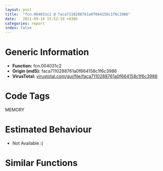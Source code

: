 ```yaml
---
layout: post
title:  "fcn.004031c2 @ faca7110288761a0f664158c1f6c3986"
date:   2021-09-10 15:52:19 +0300
categories: report
index: false
---
```


# Generic Information
- **Function:** fcn.004031c2
- **Origin (md5):** faca7110288761a0f664158c1f6c3986
- **VirusTotal:** [virustotal.com/gui/file/faca7110288761a0f664158c1f6c3986][virustotal_ref]

# Code Tags
<span class="tag" id="MEMORY">MEMORY</span>


# Estimated Behaviour
<ul><li class="bhv-desc" id="na">Not Available :(</li></ul>

# Similar Functions
<script type="text/javascript" src="https://www.gstatic.com/charts/loader.js"></script>
<script type="text/javascript">

    google.charts.load('current', {'packages':['corechart']});
    google.charts.setOnLoadCallback(drawChart);

    function drawChart() {
    var data = new google.visualization.DataTable();
        data.addColumn('number', 'X');
        data.addColumn('number', 'Y');
        data.addColumn({type: 'string', role: 'tooltip', 'p': {'html': true}});
        data.addColumn({'type': 'string', 'role': 'style'});
        
        data.addRows([
    [51.961421966552734, -60.719764709472656, '<b><a href="/report/fcn.004031c2@faca7110288761a0f664158c1f6c3986">fcn.004031c2</a><br>@faca7110288761a0f664158c1f6c3986</b><br>', 'point { fill-color: #e0440e; }'],
[-15.349234580993652, 131.67054748535156, '<b><a href="/report/fcn.00403172@cbc200f66cbffbddf5df52f7c0da283a">fcn.00403172</a><br>@cbc200f66cbffbddf5df52f7c0da283a</b><br>', 'null'],
[65.19923400878906, 42.630985260009766, '<b><a href="/report/fcn.005ae2f2@4e8d6f73c8261716f687f8d06429ef4d">fcn.005ae2f2</a><br>@4e8d6f73c8261716f687f8d06429ef4d</b><br>', 'null'],
[179.65660095214844, 10.104761123657227, '<b><a href="/report/fcn.00403172@7dd153bad1771b9e8d5266a341ebf949">fcn.00403172</a><br>@7dd153bad1771b9e8d5266a341ebf949</b><br>', 'null'],
[-286.4886474609375, 30.480146408081055, '<b><a href="/report/fcn.0041ab17@1123b7aa5760238fe93045e585b8234c">fcn.0041ab17</a><br>@1123b7aa5760238fe93045e585b8234c</b><br>', 'null'],
[128.01780700683594, 136.2377471923828, '<b><a href="/report/fcn.00403172@8a08237568bc7b1a4e9813b2af535d73">fcn.00403172</a><br>@8a08237568bc7b1a4e9813b2af535d73</b><br>', 'null'],
[33.544986724853516, -173.68809509277344, '<b><a href="/report/fcn.00596002@009ea4ad185ccb9becba67b3b2163e8b">fcn.00596002</a><br>@009ea4ad185ccb9becba67b3b2163e8b</b><br>', 'null'],
[-72.36185455322266, -98.34828186035156, '<b><a href="/report/fcn.0065b382@bcba729302fe28f65deb2b102a06324a">fcn.0065b382</a><br>@bcba729302fe28f65deb2b102a06324a</b><br>', 'null'],
[-264.557373046875, 113.08068084716797, '<b><a href="/report/fcn.1001c742@4c3818fdf32d89a09257dbc9d3e142ea">fcn.1001c742</a><br>@4c3818fdf32d89a09257dbc9d3e142ea</b><br>', 'null'],
[161.39385986328125, -116.40068817138672, '<b><a href="/report/fcn.004f7f92@ef3a0211d1ddb224667e2aa0d915337b">fcn.004f7f92</a><br>@ef3a0211d1ddb224667e2aa0d915337b</b><br>', 'null'],
[-46.76902770996094, 13.919219017028809, '<b><a href="/report/fcn.00403172@48bb9a03c360009e9463dfd5be4e0ca0">fcn.00403172</a><br>@48bb9a03c360009e9463dfd5be4e0ca0</b><br>', 'null'],

        ]);

    var options = {
        title: 'Similarity Plot',
        legend: 'none',
        colors: ['#dedbd9', '#e6693e', '#ec8f6e', '#f3b49f', '#f6c7b6'],
        tooltip: {isHtml: true, trigger: 'both'},
        explorer: {
        actions: ["dragToZoom", "rightClickToReset"],
        },
        chartArea: {
        width: '80%',
        height: '80%'
        },
        width: '100%',
        height: '100%'
    };

    var chart = new google.visualization.ScatterChart(document.getElementById('chart_div'));

    chart.draw(data, options);
    }
    
</script>


<div id="chart_div" style="width: 100%px; height: 100%;"></div>

# Disassembled Code
{% highlight nasm %}

push ebp
mov ebp, esp
sub esp, 0x10
mov ecx, dword[ebp+8]
push ebx
push esi
mov esi, dword[ebp+0xc]
mov eax, dword[ecx+0x10]
push edi
mov edi, esi
add esi, 0xfffffffc
sub edi, dword[ecx+0xc]
shr edi, 0xf
mov ecx, edi
imul ecx, ecx, 0x204
lea ecx, [ecx+eax+0x144]
mov dword[ebp-0x10], ecx
mov ecx, dword[esi]
dec ecx
test cl, 1
mov dword[ebp-4], ecx
jne off.b804
mov edx, dword[ecx+esi]
lea ebx, [ecx+esi]
mov dword[ebp-0xc], edx
mov edx, dword[esi-4]
mov dword[ebp-8], edx
mov edx, dword[ebp-0xc]
test dl, 1
mov dword[ebp+0xc], ebx
jne off.b214
sar edx, 4
dec edx
cmp edx, 0x3f
jbe off.b100
push 0x3f
pop edx
mov ecx, dword[ebx+4]
cmp ecx, dword[ebx+8]
jne off.b184
cmp edx, 0x20
jae off.b143
mov ebx, 0x80000000
mov ecx, edx
shr ebx, cl
lea ecx, [edx+eax+4]
not ebx
and dword[eax+edi*4+0x44], ebx
dec byte[ecx]
jne off.b176
mov ecx, dword[ebp+8]
and dword[ecx], ebx
jmp off.b176
lea ecx, [edx-0x20]
mov ebx, 0x80000000
shr ebx, cl
lea ecx, [edx+eax+4]
not ebx
and dword[eax+edi*4+0xc4], ebx
dec byte[ecx]
jne off.b176
mov ecx, dword[ebp+8]
and dword[ecx+4], ebx
mov ecx, dword[ebp-4]
mov ebx, dword[ebp+0xc]
jmp off.b187
mov ecx, dword[ebp-4]
mov edx, dword[ebx+8]
mov ebx, dword[ebx+4]
add ecx, dword[ebp-0xc]
mov dword[edx+4], ebx
mov edx, dword[ebp+0xc]
mov dword[ebp-4], ecx
mov ebx, dword[edx+4]
mov edx, dword[edx+8]
mov dword[ebx+8], edx
mov edx, ecx
sar edx, 4
dec edx
cmp edx, 0x3f
jbe off.b228
push 0x3f
pop edx
mov ebx, dword[ebp-8]
and ebx, 1
mov dword[ebp-0xc], ebx
jne off.b391
sub esi, dword[ebp-8]
mov ebx, dword[ebp-8]
sar ebx, 4
push 0x3f
mov dword[ebp+0xc], esi
dec ebx
pop esi
cmp ebx, esi
jbe off.b265
mov ebx, esi
add ecx, dword[ebp-8]
mov edx, ecx
mov dword[ebp-4], ecx
sar edx, 4
dec edx
cmp edx, esi
jbe off.b283
mov edx, esi
cmp ebx, edx
je off.b386
mov ecx, dword[ebp+0xc]
mov esi, dword[ecx+4]
cmp esi, dword[ecx+8]
jne off.b362
cmp ebx, 0x20
jae off.b331
mov esi, 0x80000000
mov ecx, ebx
shr esi, cl
not esi
and dword[eax+edi*4+0x44], esi
dec byte[ebx+eax+4]
jne off.b362
mov ecx, dword[ebp+8]
and dword[ecx], esi
jmp off.b362
lea ecx, [ebx-0x20]
mov esi, 0x80000000
shr esi, cl
not esi
and dword[eax+edi*4+0xc4], esi
dec byte[ebx+eax+4]
jne off.b362
mov ecx, dword[ebp+8]
and dword[ecx+4], esi
mov ecx, dword[ebp+0xc]
mov esi, dword[ecx+8]
mov ecx, dword[ecx+4]
mov dword[esi+4], ecx
mov ecx, dword[ebp+0xc]
mov esi, dword[ecx+4]
mov ecx, dword[ecx+8]
mov dword[esi+8], ecx
mov esi, dword[ebp+0xc]
jmp off.b394
mov ebx, dword[ebp+8]
cmp dword[ebp-0xc], 0
jne off.b408
cmp ebx, edx
je off.b537
mov ecx, dword[ebp-0x10]
mov ebx, dword[ecx+edx*8+4]
lea ecx, [ecx+edx*8]
mov dword[esi+4], ebx
mov dword[esi+8], ecx
mov dword[ecx+4], esi
mov ecx, dword[esi+4]
mov dword[ecx+8], esi
mov ecx, dword[esi+4]
cmp ecx, dword[esi+8]
jne off.b537
mov cl, byte[edx+eax+4]
cmp edx, 0x20
mov byte[ebp+0xf], cl
inc cl
mov byte[edx+eax+4], cl
jae off.b496
cmp byte[ebp+0xf], 0
jne off.b479
mov ebx, 0x80000000
mov ecx, edx
shr ebx, cl
mov ecx, dword[ebp+8]
or dword[ecx], ebx
mov ebx, 0x80000000
mov ecx, edx
shr ebx, cl
lea eax, [eax+edi*4+0x44]
or dword[eax], ebx
jmp off.b537
cmp byte[ebp+0xf], 0
jne off.b518
lea ecx, [edx-0x20]
mov ebx, 0x80000000
shr ebx, cl
mov ecx, dword[ebp+8]
or dword[ecx+4], ebx
lea ecx, [edx-0x20]
mov edx, 0x80000000
shr edx, cl
lea eax, [eax+edi*4+0xc4]
or dword[eax], edx
mov eax, dword[ebp-4]
mov dword[esi], eax
mov dword[eax+esi-4], eax
mov eax, dword[ebp-0x10]
dec dword[eax]
jne off.b804
mov eax, dword[0xc0f7dc]
test eax, eax
je off.b790
mov ecx, dword[0xc0f7d4]
mov esi, dword[sym.imp.KERNEL32.dll_VirtualFree]
shl ecx, 0xf
add ecx, dword[eax+0xc]
mov ebx, 0x8000
push 0x4000
push ebx
push ecx
call esi
mov ecx, dword[0xc0f7d4]
mov eax, dword[0xc0f7dc]
mov edx, 0x80000000
shr edx, cl
or dword[eax+8], edx
mov eax, dword[0xc0f7dc]
mov ecx, dword[0xc0f7d4]
mov eax, dword[eax+0x10]
and dword[eax+ecx*4+0xc4], 0
mov eax, dword[0xc0f7dc]
mov eax, dword[eax+0x10]
dec byte[eax+0x43]
mov eax, dword[0xc0f7dc]
mov ecx, dword[eax+0x10]
cmp byte[ecx+0x43], 0
jne off.b679
and dword[eax+4], 0xfffffffe
mov eax, dword[0xc0f7dc]
cmp dword[eax+8], 0xffffffff
jne off.b790
push ebx
push 0
push dword[eax+0xc]
call esi
mov eax, dword[0xc0f7dc]
push dword[eax+0x10]
push 0
push dword[0xc0fa08]
call dword[sym.imp.KERNEL32.dll_HeapFree]
mov eax, dword[0xc0f7e0]
mov edx, dword[0xc0f7e4]
lea eax, [eax+eax*4]
shl eax, 2
mov ecx, eax
mov eax, dword[0xc0f7dc]
sub ecx, eax
lea ecx, [ecx+edx-0x14]
push ecx
lea ecx, [eax+0x14]
push ecx
push eax
call fcn.004046c0
mov eax, dword[ebp+8]
add esp, 0xc
dec dword[0xc0f7e0]
cmp eax, dword[0xc0f7dc]
jbe off.b780
sub dword[ebp+8], 0x14
mov eax, dword[0xc0f7e4]
mov dword[0xc0f7d8], eax
mov eax, dword[ebp+8]
mov dword[0xc0f7d4], edi
mov dword[0xc0f7dc], eax
pop edi
pop esi
pop ebx
leave
ret

{% endhighlight %}

[virustotal_ref]: https://www.virustotal.com/gui/file/faca7110288761a0f664158c1f6c3986